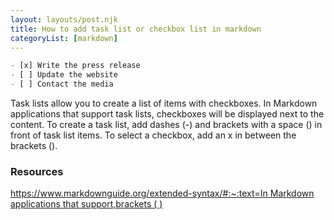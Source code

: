 ```yaml
---
layout: layouts/post.njk
title: How to add task list or checkbox list in markdown
categoryList: [markdown]
---
```


```jsx
- [x] Write the press release
- [ ] Update the website
- [ ] Contact the media
```

Task lists allow you to create a list of items with checkboxes. In Markdown applications that support task lists, checkboxes will be displayed next to the content. To create a task list, add dashes (-) and brackets with a space () in front of task list items. To select a checkbox, add an x in between the brackets ().

### Resources

[https://www.markdownguide.org/extended-syntax/#:~:text=In Markdown applications that support,brackets ( )](<https://www.markdownguide.org/extended-syntax/#:~:text=In%20Markdown%20applications%20that%20support,brackets%20(%20%5Bx%5D%20)>)
